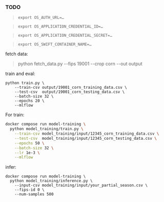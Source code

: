 
### TODO

>``export OS_AUTH_URL=… ``

>``export OS_APPLICATION_CREDENTIAL_ID=…``

>``export OS_APPLICATION_CREDENTIAL_SECRET=…``

>``export OS_SWIFT_CONTAINER_NAME=…``

fetch data:
> python fetch_data.py --fips 19001 --crop corn --out output

train and eval:

```
python train.py \
    --train-csv output/19001_corn_training_data.csv \
    --test-csv  output/19001_corn_testing_data.csv \
    --batch-size 32 \
    --epochs 20 \
    --mlflow
```

For train:

```bash
docker compose run model-training \
  python model_training/train.py \
    --train-csv model_training/input/12345_corn_training_data.csv \
    --test-csv  model_training/input/12345_corn_testing_data.csv \
    --epochs 50 \
    --batch-size 32 \
    --lr 1e-3 \
    --mlflow
```
infer:
```
docker compose run model-training \
  python model_training/inference.py \
    --input-csv model_training/input/your_partial_season.csv \
    --fips-id 0 \
    --num-samples 500
```
